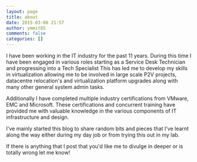 ```yaml
---
layout: page
title: about
date: 2015-03-08 21:57
author: ymmit85
comments: false
categories: []
---
```

I have been working in the IT industry for the past 11 years. During this time I have been engaged in various roles starting as a Service Desk Technician and progressing into a Tech Specialist
This has led me to develop my skills in virtualization allowing me to be involved in large scale P2V projects, datacentre relocation's and virtualization platform upgrades along with many other general system admin tasks.

Additionally I have completed multiple industry certifications from VMware, EMC and Microsoft. These certifications and concurrent training have provided me with valuable knowledge in the various components of IT infrastructure and design.

I've mainly started this blog to share random bits and pieces that I've learnt along the way either during my day job or from trying this out in my lab.

If there is anything that I post that you'd like me to divulge in deeper or is totally wrong let me know!

